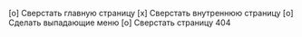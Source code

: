 [o] Сверстать главную страницу
[x] Сверстать внутреннюю страницу
[o] Сделать выпадающие меню
[o] Сверстать страницу 404